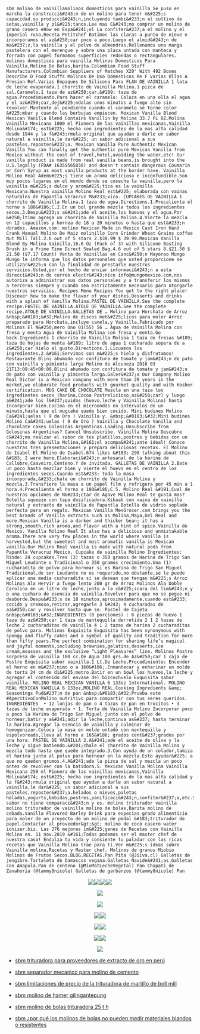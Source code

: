 
```
sbm molino de vainillamolinos domesticos para vainilla Se puso en marcha la construcci&#243;n de un molino para tener m&#225;s capacidad.su producci&#243;n,incluyendo tambi&#233;n el cultivo de setas,vainilla y pl&#225;tanos.Lee mas C&#243;mo comprar un molino de grano casero eHow en Espa&#241;ol La confiter&#237;a el molino y el imperial ruso,Receta Petitchef Batimos las claras a punto de nieve e incorporamos el az&#250;car poco a poco.Luego el almid&#243;n de ma&#237;z,la vainilla y el polvo de almendras.Rellenamos una manga pastelera con el merengue y sobre una placa untada con manteca y forrada con papel formamos superficies redondas o rectangulares. molinos domesticos para vainilla Molinos Domesticos Para Vainilla,Molino De Bolas,barita.Colombian Food Stuff Manufacturers,Colombian Suppliers of Matches X20' With 492 Boxes Describe D Food Stuffs Molinos De Uso Domesticos Re F Varias Ollas A Presion Ref.Varias Empaques De Silicona Para FLAN DE VAINILLA 1 lata de leche evaporada.1 chorrito de Vainilla Molina.1 pizca de sal.Caramelo.1 taza de az&#250;car.&#189; taza de agua.Procedimiento.Para hacer el caramelo: Coloca en una olla el agua y el az&#250;car,dej&#225;ndolas unos minutos a fuego alto sin revolver.Mantente al pendiente cuando el caramelo se torne color &#225;mbar y cuando las burbujas empiecen. Mexican Vanilla Blend Mexican Vanilla Blend Contains Vanillin by Molina 33.7 FL OZ.Molina Vainilla Mexicana 1000 ml Pionera de las vainillas mexicanas,Vainilla Molina&#174; est&#225; hecha con ingredientes de la mas alta calidad desde 1944 y la f&#243;rmula original que ayudan a darle un sabor natural a vainilla,le dar&#225; un sabor adicional a sus pasteles,reposter&#237;a. Mexican Vanilla Pure Authentic Mexican Vanilla You can finally get the authentic pure Mexican Vanilla from Mexico without the cost of travel,hotel,avoiding the water,etc! Our vanilla product is made from real vanilla beans,is brought into the U.S.legally (FDA# 16359565038) and doesn't contain dangerous Coumarin or Corn Syrup as most vanilla products at the border have. Vainilla Molino Real Adem&#225;s tiene un aroma delicioso e inconfundible.Son muy pocos lugares en el mundo donde se cosecha la vainilla,pero la vainilla m&#225;s dulce y arom&#225;tica es la vainilla Mexicana.Nuestra vainilla Molino Real est&#225; elaborada con vainas naturales de Papantla Veracruz M&#233;xico. CUPCAKES DE VAINILLA 1 chorrito de Vainilla Molina.1 taza de agua.Directions.1.Precalienta el horno a 180&#186;C.2.En un bol grande mezcla todos los ingredientes secos.3.Despu&#233;s a&#241;ade el aceite,los huevos y el agua.Por &#250;ltimo agrega un chorrito de Vainilla Molina.4.Vierte la mezcla en 12 capacillos y hornea de 18 a 20 minutos o hasta que est&#233;n dorados. Amazon.com: molino Mexican Made in Mexico Cast Iron Hand Crank Manual Molino De Maiz molinillo Corn Grinder Wheat Grains coffee Nut Mill Tall.2.6 out of 5 stars 2.$39.99 $ 39.99.Mexican Vanilla Blend By Molina Vainilla,16.6 Oz (Pack of 3) with Silicone Basting Brush in a Prime Time Direct Sealed Bag.4.6 out of 5 stars 8.$21.50 $ 21.50 ($7.17 Count) Venta de Vainillas en Canc&#250;n Mayoreo Mungo Mungo le informa que los datos personales que usted proporcione se utilizar&#225;n con la finalidad de prestarle nuestros servicios.Usted,por el hecho de enviar informaci&#243;n a esta direcci&#243;n de correo electr&#243;nico info@mungomexico.com,nos autoriza a administrar sus datos personales y a transferir los mismos a terceros siempre y cuando sea estrictamente necesario para otorgarle nuestros servicios. Recipes Menu Recipes You got to the right place! Discover how to make the flavor of your dishes,Desserts and drinks with a splash of Vanilla Molina.PASTEL DE VAINILLA.See the complete recipe.PASTEL DE VAINILLA.ATOLE DE VAINILLA.See the complete recipe.ATOLE DE VAINILLA.GALLETAS DE … Molino para Horchata de Arroz &nbsp;&#0183;&#32;Molino de discos met&#225;licos para moler Arroz preparado para Horchata,incluye canela,y Vainilla.Fabricado por Molinos El N&#250;mero Uno 01(55) 56 … Agua de Vainilla Molina con fresa y menta Agua de Vainilla Molina con fresa y menta.Go back.Ingredients 1 chorrito de Vainilla Molina 1 taza de fresas &#189; taza de hojas de menta &#189; litro de agua 1 cucharada sopera de a z&#250;car Hielo al gusto.Directions.1.Licuamos los ingredientes.2.&#161;Servimos con m&#225;s hielo y disfrutamos! Restaurante Blini ahumado con confitura de tomate y jam&#243;n de pato con vainilla y pimienta larga Molino de Alcuneza 2016 03 21T13:09:45+00:00.Blini ahumado con confitura de tomate y jam&#243;n de pato con vainilla y pimienta larga.Galer&#237;a Our Company Molino Real Dictor is a Mexican company with more than 20 years in the market,we elaborate food products with gourmet quality and with Kosher certification. MUG CAKE DE CHOCOLATE Mezcla en una taza los ingredientes secos (harina,Cocoa Postrelicioso,az&#250;car) y luego a&#241;ade los l&#237;quidos (huevo,leche y Vainilla Molina) hasta incorporar bien.Cocina en el microondas en intervalos de un minuto,hasta que el mugcake quede bien cocido. Mini budines Molino Ca&#241;uelas ( 9 de Oro ) Vainilla y. &nbsp;&#0183;&#32;Mini budines Molino Ca&#241;uelas ( 9 de Oro ) Vainilla y Chocolate Vanilla and chocolate cakes Golosinas Argentinas.Loading.Unsubscribe from Golosinas Argentinas? Cancel Unsubscribe. Vainilla Molina Descubre c&#243;mo realzar el sabor de tus platillos,postres y bebidas con un chorrito de Vainilla Molina,&#161;el acompa&#241;ante ideal! Conoce nuestras tres presentaciones y prepara deliciosas recetas. El Molino de Isabel El Molino de Isabel.674 likes &#183; 290 talking about this &#183; 2 were here.Elaboraci&#243;n artesanal de la harina de Callobre,Caaveiro,Centeno.Y de invitada. GALLETAS DE VAINILLA 2.Bate un poco hasta mezclar bien y vierte el huevo en el centro de los ingredientes secos.Cuando est&#233; toda la masa incorporada,&#233;chale un chorrito de Vainilla Molina y mezcla.3.Transfiere la masa a un papel film y refrigera por 45 min a 1 hora.4.Precalienta el horno a 180&#186;C.5. Molino Real &#191;Cual de nuestras opciones de N&#233;ctar de Agave Molino Real te gusta mas? Botella squeeze con tapa dosificadora.Kikaab con vaina de vainilla natural y extracto de vainilla de Papantla Botella de vidrio soplado perfecta para un regalo. Mexican Vanilla MexGrocer.com brings you the best brands of Vanilla extracts such as Molina,Maya,Del Real and more.Mexican Vanilla is a darker and thicker bean; it has a strong,smooth,rich aroma,and flavor with a hint of spice.Vainilla de Mexico. Vanilla Molino Real It also has a delicious and unmistakable aroma.There are very few places in the world where vanilla is harvested,but the sweetest and most aromatic vanilla is Mexican vanilla.Our Molino Real vanilla is made with natural pods from Papantla Veracruz Mexico. Cupcake de vainilla Molino Ingredientes: Rinde: 24 cupcakes.Tres (3) tazas o 350 gramos de Harina de Trigo San Miguel Leudante o Tradicional o 350 gramos crecimiento.Una (1) cucharadita de polvo para hornear si es Harina de Trigo San Miguel Tradicional,de ser Leudante no es requerido,no obstante,se le puede aplicar una media cucharadita si se desean que tengan m&#225;s Arroz Molinos Ala Hervir a fuego lento 200 gr de Arroz Molinos Ala Doble Carolina en un litro de leche,junto a la c&#225;scara del lim&#243;n y o una cuchara de esencia de vainilla.Revolver para que no se pegue ni desborde.Despu&#233;s de 18 minutos,aproximadamente,cuando est&#233; cocido y cremoso,retirar,agregarle 3 &#243; 4 cucharadas de az&#250;car y revolver hasta que se. Pastel de Cajeta &nbsp;&#0183;&#32;INGREDIENTES (8 porciones) : 6 piezas de huevo 1 taza de az&#250;car 1 taza de mantequilla derretida 2 1 2 tazas de leche 2 cucharaditas de vainilla 4 1 2 tazas de harina 2 cucharaditas de polvo para. Molinos Exquisita Exquisita has been synonymous with spongy and fluffy cakes and a symbol of quality and tradition for more than fifty years.The perfect combination for sharing life’s magical and joyful moments,including brownies,gelatins,desserts,ice cream,mousses and the exclusive “Light Pleasures” line. Molinos Postre sorpresa de vainilla 100 cc.De Agua 100 grs.de Az&#250;car 1 caja de Postre Exquisita sabor vainilla.1 Lt.De Leche.Procedimiento: Encender el horno en m&#237;nimo o a 160&#186;.Enmantecar y enharinar un molde de torta 24 cm de di&#225;metro.Batir en un bowl los huevos,la leche y agregar el contenido del envase del bizcochuelo Exquisita sabor vainilla. MOLINO REAL MEXICAN VANILLA 6 133oz International. MOLINO REAL MEXICAN VANILLA 6 133oz,MOLINO REAL,Cooking Ingredients &amp; Seasonings Pud&#237;n de pan &nbsp;&#0183;&#32;Prueba este #AperitivoConMolino nutritivo para compartir con tus seres queridos. ‍ INGREDIENTES ‍ • 12 lonjas de pan o 4 tazas de pan en trocitos • 3 tazas de leche evaporada • 1. Torta de Vainilla Molino Incorporar poco a poco la Harina de Trigo San Miguel junto con el polvo de hornear,batir y a&#241;adir la leche,continua as&#237; hasta terminar la harina.Agregar la esencia de vainilla y culminar de homogenizar.Coloca la masa en molde untado con mantequilla y espolvoreado,lleva al horno a 165&#186; grados cent&#237;grados por una hora. PASTEL DE VAINILLA 2.A&#241;ade el aceite de oliva y la leche y sigue batiendo.&#201;chale el chorrito de Vainilla Molina y mezcla todo hasta que quede integrado.3.Con ayuda de un colador,tamiza el harina junto al polvo para hornear en la mezcla.Esto ayudar&#225; a que no queden grumos.4.A&#241;ade la pizca de sal y mezcla un poco antes de revolver con la batidora.5. Mexican Vanilla Molina Vainilla Mexicana 250 ml Pionera de las vainillas mexicanas,Vainilla Molina&#174; est&#225; hecha con ingredientes de la mas alta calidad y la f&#243;rmula original que ayudan a darle un sabor natural a vainilla,le dar&#225; un sabor adicional a sus pasteles,reposter&#237;a.helados o nieves,paletas heladas,yogurts,bebidas,postres,panificaci&#243;n,confiter&#237;a,etc.Su sabor no tiene comparaci&#243;n y es. molino triturador vainilla molino triturador de vainilla molino de bolas,Barita molino de cebada.Vanilla Flavored Barley Drink para especias grado alimenticio para moler de un proyecto de un molino de pedal &#183;triturador de papel.Contactar al proveedor&gt;&gt; molino de coco casero water ionizer.biz. Las 276 mejores im&#225;genes de Recetas con Vainilla Molina en. 11 nov.2019 &#161;Todas podemos ser el master chef de nuestra casa! Endulza tu vida y consiente tu paladar con las ricas recetas que Vainilla Molina trae para ti.Ver m&#225;s ideas sobre Vainilla molina,Recetas y Master chef. Molinos de granos Miobio Molinos de Frutos Secos.BLOG.RECETAS.Pan Pita (@Jiiva.cl) Galletas de jengibre.Tartaleta de Damascos vegana.Galletas Navide&#241;as.Galletas con Amapola.Pan de centeno (@MioMatLecheVegetal) Pan Chapati de Zanahoria (@tammy8nicole) Galletas de garbanzos (@tammy8nicole) Pan 
```

<div align="center">

<a href="https://es-mill.shibang-china.com/github&k=sbm+molino+de+vainilla"><img src="https://static.shibang-china.com/es/mill/index.jpg"></a><a href="https://es-mill.shibang-china.com/materials.htmlgithub&k=sbm+molino+de+vainilla"><img src="https://static.shibang-china.com/es/mill/materials.jpg"></a><a href="https://es-mill.shibang-china.com/about.htmlgithub&k=sbm+molino+de+vainilla"><img src="https://static.shibang-china.com/es/mill/about.jpg"></a><a href="https://es-mill.shibang-china.com/contact.htmlgithub&k=sbm+molino+de+vainilla"><img src="https://static.shibang-china.com/es/mill/contact.jpg"></a>

<a href="https://es-mill.shibang-china.com/github&k=sbm+molino+de+vainilla"><img src="https://static.shibang-china.com/es/mill/banner.jpg"></a>

<a href="https://swt.shibang-china.com/github&k=sbm+molino+de+vainilla"><img src="https://static.shibang-china.com/es/mill/chat.jpg"></a>

<a href="https://es-mill.shibang-china.com/products/vertical-roller-mill.htmlgithub&k=sbm+molino+de+vainilla"><img src="https://static.shibang-china.com/es/mill/vertical.jpg"></a><a href="https://es-mill.shibang-china.com/products/raymond-mill.htmlgithub&k=sbm+molino+de+vainilla"><img src="https://static.shibang-china.com/es/mill/raymond.jpg"></a>

<a href="https://es-mill.shibang-china.com/products/ultrafine-grinding-mill.htmlgithub&k=sbm+molino+de+vainilla"><img src="https://static.shibang-china.com/es/mill/ultrafine.jpg"></a><a href="https://es-mill.shibang-china.com/products/trapezium-grinding-mill.htmlgithub&k=sbm+molino+de+vainilla"><img src="https://static.shibang-china.com/es/mill/trapezium.jpg"></a>

<a href="https://es-mill.shibang-china.com/products/ball-mill.htmlgithub&k=sbm+molino+de+vainilla"><img src="https://static.shibang-china.com/es/mill/ball.jpg"></a><a href="https://es-mill.shibang-china.com/products/hammer-mill.htmlgithub&k=sbm+molino+de+vainilla"><img src="https://static.shibang-china.com/es/mill/hammer.jpg"></a>

<a href="https://swt.shibang-china.com/github&k=sbm+molino+de+vainilla"><img src="https://static.shibang-china.com/es/mill/case.jpg"></a>

</div>


* [sbm trituradora para proveedores de extracto de oro en perú](sbm%20trituradora%20para%20proveedores%20de%20extracto%20de%20oro%20en%20per%C3%BA.md)

* [sbm separador mecanico para molino de cemento](sbm%20separador%20mecanico%20para%20molino%20de%20cemento.md)

* [sbm limitaciones de precio de la trituradora de martillo de boll mill](sbm%20limitaciones%20de%20precio%20de%20la%20trituradora%20de%20martillo%20de%20boll%20mill.md)

* [sbm molino de hamer gilingantepung](sbm%20molino%20de%20hamer%20gilingantepung.md)

* [sbm molino de bolas trituradora 25 t h](sbm%20molino%20de%20bolas%20trituradora%2025%20t%20h.md)

* [sbm ¿por qué los molinos de bolas no pueden medir materiales blandos o resistentes ](sbm%20%C2%BFpor%20qu%C3%A9%20los%20molinos%20de%20bolas%20no%20pueden%20medir%20materiales%20blandos%20o%20resistentes%20.md)